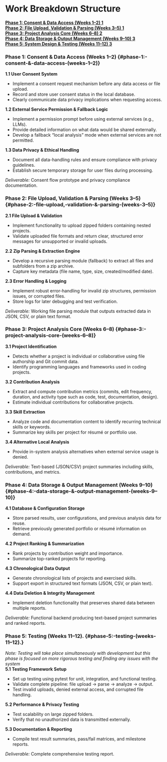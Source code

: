 # Work Breakdown Structure

[**Phase 1: Consent & Data Access (Weeks 1–2)	1**](#phase-1:-consent-&-data-access-\(weeks-1–2\))  
[**Phase 2: File Upload, Validation & Parsing (Weeks 3–5)	1**](#phase-2:-file-upload,-validation-&-parsing-\(weeks-3–5\))  
[**Phase 3: Project Analysis Core (Weeks 6–8)	2**](#phase-3:-project-analysis-core-\(weeks-6–8\))  
[**Phase 4: Data Storage & Output Management (Weeks 9–10)	3**](#phase-4:-data-storage-&-output-management-\(weeks-9–10\))  
[**Phase 5: System Design & Testing (Weeks 11–12)	3**](#phase-5:-testing-\(weeks-11–12\).)

### **Phase 1: Consent & Data Access (Weeks 1–2)** {#phase-1:-consent-&-data-access-(weeks-1–2)}

**1.1 User Consent System**

* Implement a consent request mechanism before any data access or file upload.  
* Record and store user consent status in the local database.  
* Clearly communicate data privacy implications when requesting access.

**1.2 External Service Permission & Fallback Logic**

* Implement a permission prompt before using external services (e.g., LLMs).  
* Provide detailed information on what data would be shared externally.  
* Develop a fallback “local analysis” mode when external services are not permitted.

**1.3 Data Privacy & Ethical Handling**

* Document all data-handling rules and ensure compliance with privacy guidelines.  
* Establish secure temporary storage for user files during processing.

*Deliverable:* Consent flow prototype and privacy compliance documentation.

### **Phase 2: File Upload, Validation & Parsing (Weeks 3–5)** {#phase-2:-file-upload,-validation-&-parsing-(weeks-3–5)}

**2.1 File Upload & Validation**

* Implement functionality to upload zipped folders containing nested projects.  
* Validate uploaded file formats and return clear, structured error messages for unsupported or invalid uploads.

**2.2 Zip Parsing & Extraction Engine**

* Develop a recursive parsing module (fallback) to extract all files and subfolders from a zip archive.  
* Capture key metadata (file name, type, size, created/modified date).

**2.3 Error Handling & Logging**

* Implement robust error-handling for invalid zip structures, permission issues, or corrupted files.  
* Store logs for later debugging and test verification.

*Deliverable:* Working file parsing module that outputs extracted data in JSON, CSV, or plain text format.

### **Phase 3: Project Analysis Core (Weeks 6–8)** {#phase-3:-project-analysis-core-(weeks-6–8)}

**3.1 Project Identification**

* Detects whether a project is individual or collaborative using file authorship and Git commit data.  
* Identify programming languages and frameworks used in coding projects.

**3.2 Contribution Analysis**

* Extract and compute contribution metrics (commits, edit frequency, duration, and activity type such as code, test, documentation, design).  
* Estimate individual contributions for collaborative projects.

**3.3 Skill Extraction**

* Analyze code and documentation content to identify recurring technical skills or keywords.  
* Summarize key skills per project for résumé or portfolio use.

**3.4 Alternative Local Analysis**

* Provide in-system analysis alternatives when external service usage is denied.

*Deliverable:* Text-based (JSON/CSV) project summaries including skills, contributions, and metrics.

### **Phase 4: Data Storage & Output Management (Weeks 9–10)** {#phase-4:-data-storage-&-output-management-(weeks-9–10)}

**4.1 Database & Configuration Storage**

* Store parsed results, user configurations, and previous analysis data for reuse.  
* Retrieve previously generated portfolio or résumé information on demand.

**4.2 Project Ranking & Summarization**

* Rank projects by contribution weight and importance.  
* Summarize top-ranked projects for reporting.

**4.3 Chronological Data Output**

* Generate chronological lists of projects and exercised skills.  
* Support export in structured text formats (JSON, CSV, or plain text).

**4.4 Data Deletion & Integrity Management**

* Implement deletion functionality that preserves shared data between multiple reports.

*Deliverable:* Functional backend producing text-based project summaries and ranked reports.

### **Phase 5: Testing (Weeks 11–12)**. {#phase-5:-testing-(weeks-11–12).}

*Note: Testing will take place simultaneously with development but this phase is focused on more rigorous testing and finding any issues with the system*  
**5.1 Testing Framework Setup**

* Set up testing using pytest for unit, integration, and functional testing.  
* Validate complete pipeline: file upload → parse → analyze → output.  
* Test invalid uploads, denied external access, and corrupted file handling.

**5.2 Performance & Privacy Testing**

* Test scalability on large zipped folders.  
* Verify that no unauthorized data is transmitted externally.


**5.3 Documentation & Reporting**

* Compile test result summaries, pass/fail matrices, and milestone reports.

*Deliverable:* Complete comprehensive testing report.  
